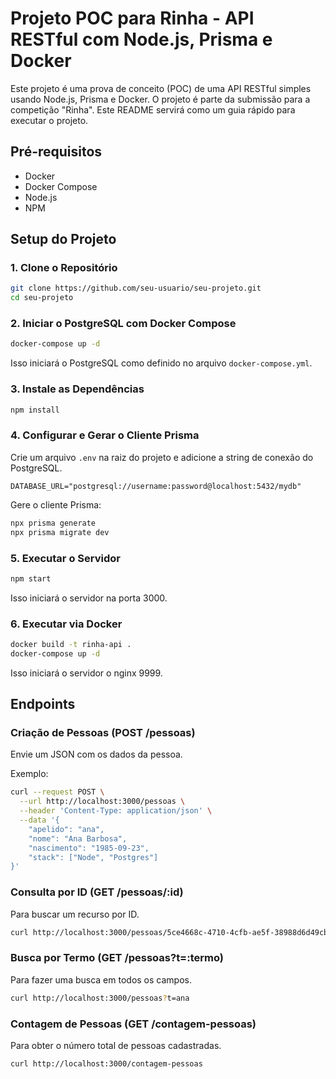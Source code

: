 # Projeto POC para Rinha - API RESTful com Node.js, Prisma e Docker

Este projeto é uma prova de conceito (POC) de uma API RESTful simples usando Node.js, Prisma e Docker. O projeto é parte da submissão para a competição "Rinha". Este README servirá como um guia rápido para executar o projeto.

## Pré-requisitos

- Docker
- Docker Compose
- Node.js
- NPM

## Setup do Projeto

### 1. Clone o Repositório

```bash
git clone https://github.com/seu-usuario/seu-projeto.git
cd seu-projeto
```

### 2. Iniciar o PostgreSQL com Docker Compose

```bash
docker-compose up -d
```

Isso iniciará o PostgreSQL como definido no arquivo `docker-compose.yml`.

### 3. Instale as Dependências

```bash
npm install
```

### 4. Configurar e Gerar o Cliente Prisma

Crie um arquivo `.env` na raiz do projeto e adicione a string de conexão do PostgreSQL.

```env
DATABASE_URL="postgresql://username:password@localhost:5432/mydb"
```

Gere o cliente Prisma:

```bash
npx prisma generate
npx prisma migrate dev
```

### 5. Executar o Servidor

```bash
npm start
```

Isso iniciará o servidor na porta 3000.

### 6. Executar via Docker

```bash
docker build -t rinha-api .
docker-compose up -d
```

Isso iniciará o servidor o nginx 9999.

## Endpoints

### Criação de Pessoas (POST /pessoas)

Envie um JSON com os dados da pessoa.

Exemplo:

```bash
curl --request POST \
  --url http://localhost:3000/pessoas \
  --header 'Content-Type: application/json' \
  --data '{
	"apelido": "ana",
	"nome": "Ana Barbosa",
	"nascimento": "1985-09-23",
	"stack": ["Node", "Postgres"]
}'
```

### Consulta por ID (GET /pessoas/:id)

Para buscar um recurso por ID.

```bash
curl http://localhost:3000/pessoas/5ce4668c-4710-4cfb-ae5f-38988d6d49cb
```

### Busca por Termo (GET /pessoas?t=:termo)

Para fazer uma busca em todos os campos.

```bash
curl http://localhost:3000/pessoas?t=ana
```

### Contagem de Pessoas (GET /contagem-pessoas)

Para obter o número total de pessoas cadastradas.

```bash
curl http://localhost:3000/contagem-pessoas
```